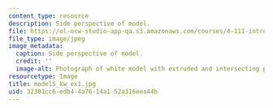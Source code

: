 ```yaml
---
content_type: resource
description: Side perspective of model.
file: https://ol-ocw-studio-app-qa.s3.amazonaws.com/courses/4-111-introduction-to-architecture-environmental-design-spring-2014/32301cc6edb44a7614a152a316eea44b_modelS_kw_ex1.jpg
file_type: image/jpeg
image_metadata:
  caption: Side perspective of model.
  credit: ''
  image-alt: Photograph of white model with extruded and intersecting planes.
resourcetype: Image
title: modelS_kw_ex1.jpg
uid: 32301cc6-edb4-4a76-14a1-52a316eea44b
---
```

